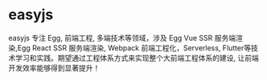 # easyjs
easyjs 专注 Egg, 前端工程, 多端技术等领域，涉及 Egg Vue SSR 服务端渲染,Egg React SSR 服务端渲染, Webpack 前端工程化，Serverless, Flutter等技术学习和实践。期望通过工程体系方式来实现整个大前端工程体系的建设, 让前端开发效率能够得到显著提升！
